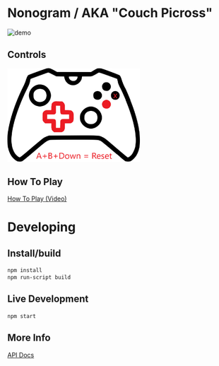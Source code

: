 # Nonogram / AKA "Couch Picross"

<img src="https://i.imgur.com/WVbmFJ0.gif" alt="demo" width="300"/>

## Controls

<img src="/play/controller.png" alt="Controls A=Select; B='X' DPad = Move; ABD = Reset" width="300"/>

## How To Play

[How To Play (Video)](https://www.youtube.com/watch?v=AA8KVoCse3U)

# Developing 

## Install/build

```
npm install
npm run-script build
```

## Live Development

```
npm start
```

## More Info

[API Docs](API.md)